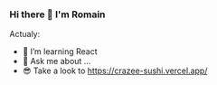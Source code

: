 ### Hi there 👋 I'm Romain

Actualy:

- 🌱 I’m learning React
- 💬 Ask me about ...
- 😎 Take a look to https://crazee-sushi.vercel.app/





            
          
          

 


